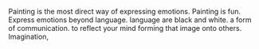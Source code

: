 







Painting is the most direct way of expressing emotions. Painting is fun. Express emotions beyond language.  language are black and white. a form of communication.  to reflect your mind forming that image onto others. Imagination,